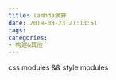```yaml
---
title: lambda演算
date: 2019-08-23 21:13:51
tags:
categories: 
- 构建&其他
---
```

css modules && style modules